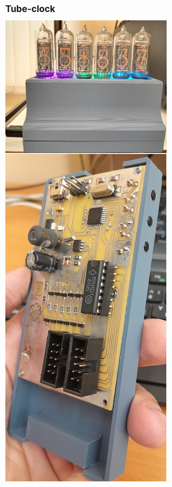# Tube-clock

![alt text](https://github.com/GlendenCrunch/tube-clock/blob/main/image/clock_2.jpg)
![alt text](https://github.com/GlendenCrunch/tube-clock/blob/main/image/clock_1.jpg)
